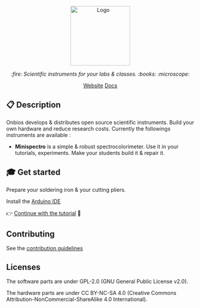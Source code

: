 <p align="center">
  <a href="https://onbios.fr" target="blank">
    <img src="./.github/log.png" height="160px" alt="Logo" />
  </a>
  <br>
</p>

<p align="center">
  <i>:fire: Scientific instruments for your labs & classes. :books: :microscope:</i>
</p>

<p align="center">
  <a href="https://onbios.fr/">Website</a>
  <a href="https://onbios.gitbook.io/onbios/">Docs</a>
</p>

## :clipboard: Description

Onbios develops & distributes open source scientific instruments. Build your own hardware and reduce research costs.
Currently the followings instruments are available :

 * **Minispectro** is a simple & robust spectrocolorimeter. Use it in your tutorials, experiments. Make your students build it & repair it.

## :mortar_board: Get started

Prepare your soldering iron & your cutting pliers.

Install the [Arduino IDE](https://www.arduino.cc/en/Main/Software)

:point_right: [Continue with the tutorial](https://onbios.gitbook.io/onbios/) :seedling: 

## Contributing

See the [contribution guidelines](https://github.com/onbios/Onbios/blob/master/CONTRIBUTING.md)

## Licenses

The software parts are under GPL-2.0 (GNU General Public License v2.0).

The hardware parts are under CC BY-NC-SA 4.0 (Creative Commons Attribution-NonCommercial-ShareAlike 4.0 International).
